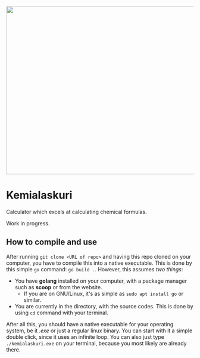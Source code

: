 <img src="https://images.pexels.com/photos/8325702/pexels-photo-8325702.jpeg?auto=compress&cs=tinysrgb&w=1260&h=750&dpr=1" width="700" height="450">

# Kemialaskuri
Calculator which excels at calculating chemical formulas.

Work in progress.

## How to compile and use
After running `git clone <URL of repo>` and having this repo cloned on your computer, you have to compile this into a native executable.
This is done by this simple `go` command: `go build .`. However, this assumes *two things*:
* You have **golang** installed on your computer, with a package manager such as **scoop** or from the website.
    * If you are on GNU/Linux, it's as simple as `sudo apt install go` or similar.
* You are currently in the directory, with the source codes. This is done by using `cd` command with your terminal.

After all this, you should have a native executable for your operating system, be it *.exe* or just a regular linux binary.
You can start with it a simple double click, since it uses an infinite loop. You can also just type `./kemialaskuri.exe` on your terminal, because you most likely are already there.